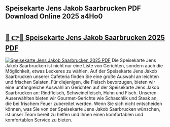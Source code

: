 ## Speisekarte Jens Jakob Saarbrucken PDF Download Online 2025 a4Ho0

# <h2><a href="http://gc6ssmc.nevu.top/?p=Speisekarte+Jens+Jakob+Saarbrucken">🔗 👉🔴 Speisekarte Jens Jakob Saarbrucken 2025 PDF</a></h2>

[![Speisekarte Jens Jakob Saarbrucken 2025 PDF](https://i.imgur.com/dBaPXMq.png)](http://gc6ssmc.nevu.top/?p=Speisekarte+Jens+Jakob+Saarbrucken)
Die Speisekarte Jens Jakob Saarbrucken ist nicht nur eine Liste von Gerichten, sondern auch die Möglichkeit, etwas Leckeres zu wählen. Auf der Speisekarte Jens Jakob Saarbrucken unserer Cafeteria finden Sie eine große Auswahl an leichten und frischen Salaten. Für diejenigen, die Fleisch bevorzugen, bieten wir eine umfangreiche Auswahl an Gerichten auf der Speisekarte Jens Jakob Saarbrucken an: Rindfleisch, Schweinefleisch, Huhn und Fisch. Unseren Auserwählten bieten wir Gourmet-Gerichte wie Schaschlik und Steak an, die bei frischem Feuer zubereitet werden. Wenn Sie sich nicht entscheiden können, was Sie von der Speisekarte Jens Jakob Saarbrucken wünschen, ist unser Team bereit zu helfen und Ihnen einen komfortablen und komfortablen Service zu bieten.
